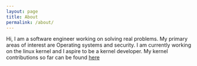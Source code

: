 ```yaml
---
layout: page
title: About
permalink: /about/
---
```


<!-- This is the base Jekyll theme. You can find out more info about customizing your Jekyll theme, as well as basic Jekyll usage documentation at [jekyllrb.com](https://jekyllrb.com/)

You can find the source code for Minima at GitHub:
[jekyll][jekyll-organization] /
[minima](https://github.com/jekyll/minima)

You can find the source code for Jekyll at GitHub:
[jekyll][jekyll-organization] /
[jekyll](https://github.com/jekyll/jekyll) -->

Hi, I am a software engineer working on solving real problems. My primary areas of interest are Operating systems and security. I am currently working on the linux kernel and I aspire to be a kernel developer. My kernel contributions so far can be found [here](https://git.kernel.org/pub/scm/linux/kernel/git/next/linux-next.git/log/?qt=grep&q=menghani)




